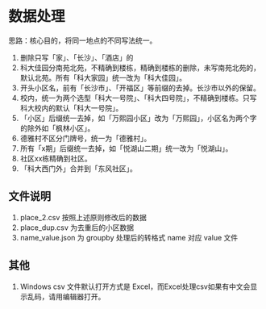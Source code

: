 # 数据处理
思路：核心目的，将同一地点的不同写法统一。
1. 删除只写「家」、「长沙」、「酒店」的
2. 科大佳园分南苑北苑，不精确到楼栋，精确到楼栋的删除，未写南苑北苑的，默认北苑。所有「科大家园」统一改为「科大佳园」。
3. 开头小区名，前有「长沙市」、「开福区」等前缀的去掉。长沙市以外的保留。
4. 校内，统一为两个选型「科大一号院」、「科大四号院」，不精确到楼栋。只写科大校内的默认「科大一号院」。
5. 「小区」后缀统一去掉，如「万熙园小区」改为「万熙园」，小区名为两个字的除外如「枫林小区」。
6. 德雅村不区分门牌号，统一为「德雅村」。
7. 所有「x期」后缀统一去掉，如「悦湖山二期」统一改为「悦湖山」。
8. 社区xx栋精确到社区。
9. 「科大西门外」合并到「东风社区」。

## 文件说明
1. place_2.csv 按照上述原则修改后的数据
2. place_dup.csv 为去重后的小区数据
3. name_value.json 为 groupby 处理后的转格式 name 对应 value 文件


## 其他
1. Windows csv 文件默认打开方式是 Excel，而Excel处理csv如果有中文会显示乱码，请用编辑器打开。
